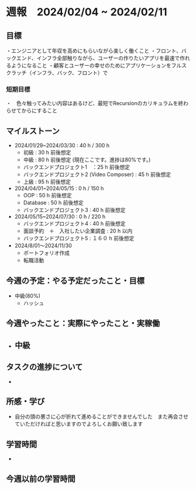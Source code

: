 # 週報　2024/02/04 ~ 2024/02/11

## 目標
・エンジニアとして年収を高めにもらいながら楽しく働くこと
・フロント、バックエンド、インフラ全部触りながら、ユーザーの作りたいアプリを最速で作れるようになること
・顧客とユーザーの幸せのためにアプリケーションをフルスクラッチ（インフラ、バック、フロント）で

### 短期目標
・　色々触ってみたい内容はあるけど、最短でRecursionのカリキュラムを終わらせてからにすること

## マイルストーン
- 2024/01/29~2024/03/30 : 40 h / 300 h
    - 初級 : 30 h 前後想定
    - 中級 : 80 h 前後想定 (現在ここです。進捗は80%です。)
    - バックエンドプロジェクト1　：25 h 前後想定
    - バックエンドプロジェクト2 (Video Composer) : 45 h 前後想定
    - 上級 : 95 h 前後想定
- 2024/04/01~2024/05/15 : 0 h / 150 h
    - OOP : 50 h 前後想定
    - Database : 50 h 前後想定
    - バックエンドプロジェクト3  : 40 h 前後想定
- 2024/05/15~2024/07/30 : 0 h / 220 h
    - バックエンドプロジェクト4  : 40 h 前後想定
    - 面談予約　＋　入社したい企業調査 : 20 h 以内
    - バックエンドプロジェクト5  : １６０ h 前後想定
- 2024/8/01〜2024/11/30
    - ポートフォリオ作成
    - 転職活動

## 今週の予定：やる予定だったこと・目標
- 中級(80%)
    - ハッシュ
## 今週やったこと：実際にやったこと・実稼働
- 中級
    - 

## タスクの進捗について
- 

## 所感・学び
- 自分の頭の悪さに心が折れて進めることができませんでした　また再会させていただければと思いますのでよろしくお願い致します


## 学習時間
- 

今週以前の学習時間
- 

